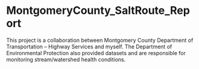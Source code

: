 # MontgomeryCounty_SaltRoute_Report
This project is a collaboration between Montgomery County Department of Transportation – Highway Services and myself. The Department of Environmental Protection also provided datasets and are responsible for monitoring stream/watershed health conditions. 

